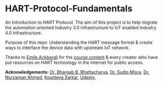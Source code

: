 # HART-Protocol-Fundamentals
An Introduction to HART Protocol. The aim of this project is to help migrate the automation oriented Industry 3.0  infrastructure to IoT enabled Industry 4.0 Infrastructure.

Purpose of this repo: Understanding the HART message format & create ways to interface the device data with upstream IoT network. 

Thanks to [Emile Ackbarali](https://www.linkedin.com/in/emile-ackbarali-0658b864/) for the [course content](https://www.udemy.com/course/an-introduction-to-the-hart-protocol/) & every creator who have put resources on HART technology in the internet for public access. 




**Acknowledgements:**
[Dr. Bhargab B. Bhattacharya](https://www.isical.ac.in/~bhargab/),
[Dr. Sudip Misra](https://cse.iitkgp.ac.in/~smisra/),
[Dr. Nurzaman Ahmed](https://nurzaman7.github.io/),
[Kounteya Sarkar](https://www.researchgate.net/profile/Kounteya_Sarkar),
[Udemy](https://about.udemy.com/),
